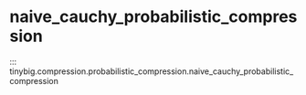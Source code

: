# naive_cauchy_probabilistic_compression

::: tinybig.compression.probabilistic_compression.naive_cauchy_probabilistic_compression